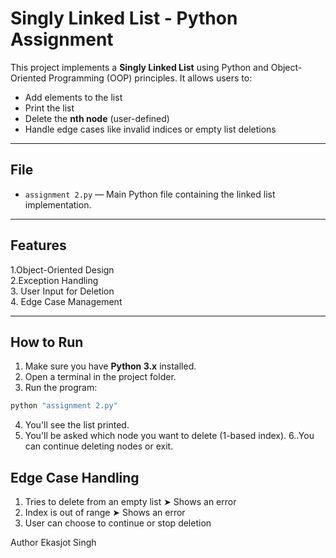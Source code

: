 # Singly Linked List - Python Assignment

This project implements a **Singly Linked List** using Python and Object-Oriented Programming (OOP) principles. It allows users to:

- Add elements to the list
- Print the list
- Delete the **nth node** (user-defined)
- Handle edge cases like invalid indices or empty list deletions

---

## File

- `assignment 2.py` — Main Python file containing the linked list implementation.

---

## Features

1.Object-Oriented Design  
2.Exception Handling  
3. User Input for Deletion  
4. Edge Case Management  

---

## How to Run

1. Make sure you have **Python 3.x** installed.
2. Open a terminal in the project folder.
3. Run the program:

```bash
python "assignment 2.py"
```

4. You'll see the list printed.
5. You'll be asked which node you want to delete (1-based index).
6..You can continue deleting nodes or exit.

## Edge Case Handling

1. Tries to delete from an empty list ➤ Shows an error
2. Index is out of range ➤ Shows an error
3. User can choose to continue or stop deletion

Author
Ekasjot Singh
